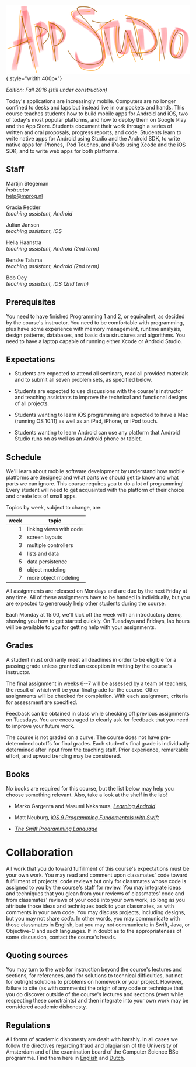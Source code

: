 ![](app-studio.png){:style="width:400px"}

*Edition: Fall 2016 (still under construction)*

Today's applications are increasingly mobile. Computers are no longer confined
to desks and laps but instead live in our pockets and hands. This course
teaches students how to build mobile apps for Android and iOS, two of today's
most popular platforms, and how to deploy them on Google Play and the App
Store. Students document their work through a series of written and oral
proposals, progress reports, and code. Students learn to write native apps for
Android using Studio and the Android SDK, to write native apps for iPhones,
iPod Touches, and iPads using Xcode and the iOS SDK, and to write web apps for
both platforms.

## Staff

Martijn Stegeman  
*instructor*  
<help@mprog.nl>

Gracia Redder  
*teaching assistant, Android*

Julian Jansen  
*teaching assistant, iOS*

Hella Haanstra  
*teaching assistant, Android (2nd term)*

Renske Talsma  
*teaching assistant, Android (2nd term)*

Bob Oey  
*teaching assistant, iOS (2nd term)*

## Prerequisites

You need to have finished Programming 1 and 2, or equivalent, as decided by the
course's instructor. You need to be comfortable with programming, plus have
some experience with memory management, runtime analysis, design patterns,
databases, and basic data structures and algorithms. You need to have a laptop
capable of running either Xcode or Android Studio.

## Expectations

* Students are expected to attend all seminars, read all provided materials and
  to submit all seven problem sets, as specified below.
  
* Students are expected to use discussions with the course's instructor and
  teaching assistants to improve the technical and functional designs of all
  projects.

* Students wanting to learn iOS programming are expected to have a Mac (running
  OS 10.11) as well as an iPad, iPhone, or iPod touch.

* Students wanting to learn Android can use any platform that Android Studio
  runs on as well as an Android phone or tablet.

## Schedule

We'll learn about mobile software development by understand how mobile platforms are designed and what parts we should get to know and what parts we can ignore. This course requires you to do a lot of programming! Every student will need to get acquainted with the platform of their choice and create lots of small apps.

Topics by week, subject to change, are:

| week | topic                   |  
| ---: | ----------------------- |  
|    1 | linking views with code |  
|    2 | screen layouts          |  
|    3 | multiple controllers    |  
|    4 | lists and data          |  
|    5 | data persistence        |  
|    6 | object modeling         |  
|    7 | more object modeling    |  

All assignments are released on Mondays and are due by the next Friday at any time. All of these assignments have to be handed in individually, but you are expected to generously help other students during the course.

Each Monday at 15:00, we'll kick off the week with an introductory demo, showing you how to get started quickly. On Tuesdays and Fridays, lab hours will be available to you for getting help with your assignments.

## Grades

A student must ordinarily meet all deadlines in order to be eligible for a
passing grade unless granted an exception in writing by the course's instructor.

The final assignment in weeks 6--7 will be assessed by a team of teachers, the result of which will be your final grade for the course. Other assignments will be checked for completion. With each assignment, criteria for assessment are specified.

Feedback can be obtained in class while checking off previous assignments on Tuesdays. You are encouraged to clearly ask for feedback that you need to improve your future work.

The course is not graded on a curve. The course does not have pre-determined
cutoffs for final grades. Each student's final grade is individually determined
after input from the teaching staff. Prior experience, remarkable effort, and
upward trending may be considered.

## Books

No books are required for this course, but the list below may help you choose something relevant. Also, take a look at the shelf in the lab!

- Marko Gargenta and Masumi Nakamura, [*Learning Android*](http://shop.oreilly.com/product/0636920023456.do)

- Matt Neuburg, [*iOS 9 Programming Fundamentals with Swift*](http://shop.oreilly.com/product/0636920044345.do)

- [*The Swift Programming Language*](https://itunes.apple.com/us/book/swift-programming-language/id881256329?mt=11)

# Collaboration

All work that you do toward fulfillment of this course's expectations must be
your own work. You may read and comment upon classmates' code toward
fulfillment of projects' code reviews but only for classmates whose code is
assigned to you by the course's staff for review. You may integrate ideas and
techniques that you glean from your reviews of classmates' code and from
classmates' reviews of your code into your own work, so long as you attribute
those ideas and techniques back to your classmates, as with comments in your
own code. You may discuss projects, including designs, but you may not share
*code*. In other words, you may communicate with those classmates in English,
but you may not communicate in Swift, Java, or Objective-C and such languages.
If in doubt as to the appropriateness of some discussion, contact the course's
heads.

## Quoting sources

You may turn to the web for instruction beyond the course's lectures and
sections, for references, and for solutions to technical difficulties, but not
for outright solutions to problems on homework or your project. However,
failure to cite (as with comments) the origin of any code or technique that you
do discover outside of the course's lectures and sections (even while
respecting these constraints) and then integrate into your own work may be
considered academic dishonesty.

## Regulations

All forms of academic dishonesty are dealt with harshly. In all cases we follow
the directives regarding fraud and plagiarism of the University of Amsterdam
and of the examination board of the Computer Science BSc programme. Find them
here in [English] and [Dutch].

[Dutch]: http://student.uva.nl/az/a-z-lijst/a-z-lijst/content/folder/fraude-plagiaat-en-bronvermelding/plagiaat-en-fraude.html
[English]: http://student.uva.nl/en/az/a-z/a-z/content/folder/plagiarism-and-fraud/plagiarism-and-fraud.html

